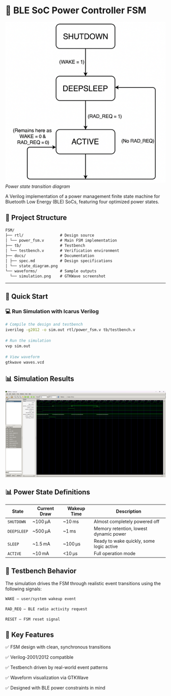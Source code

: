 # 🔋 BLE SoC Power Controller FSM

![State Diagram](docs/fsm1.png)  
*Power state transition diagram*

A Verilog implementation of a power management finite state machine for Bluetooth Low Energy (BLE) SoCs, featuring four optimized power states.

## 📁 Project Structure
```
FSM/
├── rtl/                # Design source
│ └── power_fsm.v       # Main FSM implementation
├── tb/                 # Testbench
│ └── testbench.v       # Verification environment
├── docs/               # Documentation
│ ├── spec.md           # Design specifications
│ └── state_diagram.png
└── waveforms/          # Sample outputs
  └── simulation.png    # GTKWave screenshot
```


---

## 🚀 Quick Start

### 💻 Run Simulation with Icarus Verilog

```bash
# Compile the design and testbench
iverilog -g2012 -o sim.out rtl/power_fsm.v tb/testbench.v

# Run the simulation
vvp sim.out

# View waveform 
gtkwave waves.vcd
```

## 📊 Simulation Results
![GTKWave Screenshot](docs/waveform/simulation_waveform.png)  


## 📊 Power State Definitions

| State       | Current Draw | Wakeup Time | Description                              |
| ----------- | ------------ | ----------- | ---------------------------------------- |
| `SHUTDOWN`  | \~100 μA     | \~10 ms     | Almost completely powered off            |
| `DEEPSLEEP` | \~500 μA     | \~1 ms      | Memory retention, lowest dynamic power   |
| `SLEEP`     | \~1.5 mA     | \~100 μs    | Ready to wake quickly, some logic active |
| `ACTIVE`    | \~10 mA      | <10 μs      | Full operation mode                      |

## 🧪 Testbench Behavior

The simulation drives the FSM through realistic event transitions using the following signals:

    WAKE — user/system wakeup event

    RAD_REQ — BLE radio activity request

    RESET — FSM reset signal

## 🧠 Key Features

✅ FSM design with clean, synchronous transitions

✅ Verilog-2001/2012 compatible

✅ Testbench driven by real-world event patterns

✅ Waveform visualization via GTKWave

✅ Designed with BLE power constraints in mind
